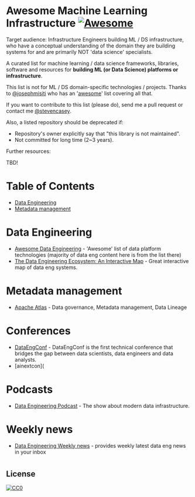 # Awesome Machine Learning **Infrastructure** [![Awesome](https://cdn.rawgit.com/sindresorhus/awesome/d7305f38d29fed78fa85652e3a63e154dd8e8829/media/badge.svg)](https://github.com/sindresorhus/awesome)

Target audience: Infrastructure Engineers building ML / DS infrastructure, who have a conceptual understanding of the domain they are building systems for and are primarily NOT 'data science' specialists. 

A curated list for machine learning / data science frameworks, libraries, software and resources for **building ML (or Data Science) platforms or infrastructure**. 

This list is not for ML / DS domain-specific technologies / projects. Thanks to [@josephmisiti](https://github.com/josephmisiti) who has an '[awesome](https://github.com/josephmisiti/awesome-machine-learning)' list covering all that.

If you want to contribute to this list (please do), send me a pull request or contact me [@stevencasey](https://twitter.com/stevencasey).

Also, a listed repository should be deprecated if:
* Repository's owner explicitly say that "this library is not maintained".
* Not committed for long time (2~3 years).

Further resources:

TBD!

# Table of Contents

<!-- MarkdownTOC depth=4 -->
- [Data Engineering](#data-engineering)
- [Metadata management](#metadata-management)

# Data Engineering

* [Awesome Data Engineering](https://github.com/igorbarinov/awesome-data-engineering) - 'Awesome' list of data platform technologies (majority of data eng content here is from the list there)
* [The Data Engineering Ecosystem: An Interactive Map](http://xyz.insightdataengineering.com/blog/pipeline_map.html) - Great interactive map of data eng systems.

# Metadata management
* [Apache Atlas](https://atlas.apache.org/) - Data governance, Metadata management, Data Lineage

# Conferences
* [DataEngConf](https://www.dataengconf.com/about) - DataEngConf is the first technical conference that bridges the gap between data scientists, data engineers and data analysts.
* [ainextcon](

# Podcasts
* [Data Engineering Podcast](https://www.dataengineeringpodcast.com/) - The show about modern data infrastructure.

# Weekly news
* [Data Engineering Weekly news](https://www.dataengweekly.com/) - provides weekly latest data eng news in your inbox

#

## License

[![CC0](http://i.creativecommons.org/p/zero/1.0/88x31.png)](http://creativecommons.org/publicdomain/zero/1.0/)
